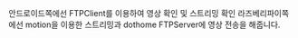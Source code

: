 안드로이드쪽에선 FTPClient를 이용하여 영상 확인 및 스트리밍 확인
라즈베리파이쪽에선 motion을 이용한 스트리밍과 dothome FTPServer에 영상 전송을 해줍니다.
